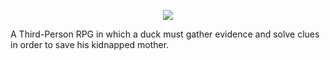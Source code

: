 <p align="center">
  <img src="https://i.imgur.com/IEdh9ir.png">
</p>

A Third-Person RPG in which a duck must gather evidence and solve clues in order to save his kidnapped mother.
